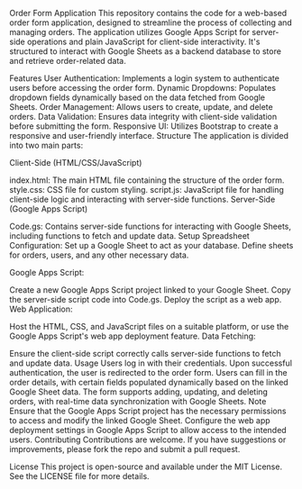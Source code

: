 Order Form Application
This repository contains the code for a web-based order form application, designed to streamline the process of collecting and managing orders. The application utilizes Google Apps Script for server-side operations and plain JavaScript for client-side interactivity. It's structured to interact with Google Sheets as a backend database to store and retrieve order-related data.

Features
User Authentication: Implements a login system to authenticate users before accessing the order form.
Dynamic Dropdowns: Populates dropdown fields dynamically based on the data fetched from Google Sheets.
Order Management: Allows users to create, update, and delete orders.
Data Validation: Ensures data integrity with client-side validation before submitting the form.
Responsive UI: Utilizes Bootstrap to create a responsive and user-friendly interface.
Structure
The application is divided into two main parts:

Client-Side (HTML/CSS/JavaScript)

index.html: The main HTML file containing the structure of the order form.
style.css: CSS file for custom styling.
script.js: JavaScript file for handling client-side logic and interacting with server-side functions.
Server-Side (Google Apps Script)

Code.gs: Contains server-side functions for interacting with Google Sheets, including functions to fetch and update data.
Setup
Spreadsheet Configuration: Set up a Google Sheet to act as your database. Define sheets for orders, users, and any other necessary data.

Google Apps Script:

Create a new Google Apps Script project linked to your Google Sheet.
Copy the server-side script code into Code.gs.
Deploy the script as a web app.
Web Application:

Host the HTML, CSS, and JavaScript files on a suitable platform, or use the Google Apps Script's web app deployment feature.
Data Fetching:

Ensure the client-side script correctly calls server-side functions to fetch and update data.
Usage
Users log in with their credentials.
Upon successful authentication, the user is redirected to the order form.
Users can fill in the order details, with certain fields populated dynamically based on the linked Google Sheet data.
The form supports adding, updating, and deleting orders, with real-time data synchronization with Google Sheets.
Note
Ensure that the Google Apps Script project has the necessary permissions to access and modify the linked Google Sheet.
Configure the web app deployment settings in Google Apps Script to allow access to the intended users.
Contributing
Contributions are welcome. If you have suggestions or improvements, please fork the repo and submit a pull request.

License
This project is open-source and available under the MIT License. See the LICENSE file for more details.
